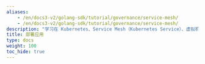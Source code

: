 ```yaml
---
aliases:
    - /en/docs3-v2/golang-sdk/tutorial/governance/service-mesh/
    - /en/docs3-v2/golang-sdk/tutorial/governance/service-mesh/
description: "学习在 Kubernetes、Service Mesh（Kubernetes Service）、虚拟机（Zookeeper、Nacos）等场景部署 dubbo-go 应用。"
title: 部署应用
type: docs
weight: 100
toc_hide: true
---
```

